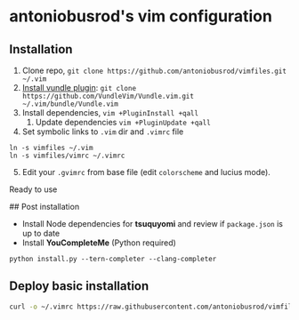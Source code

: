 antoniobusrod's vim configuration
=================================

Installation
------------
1. Clone repo, `git clone https://github.com/antoniobusrod/vimfiles.git ~/.vim`
2. [Install vundle plugin](https://github.com/VundleVim/Vundle.vim#quick-start): `git clone https://github.com/VundleVim/Vundle.vim.git ~/.vim/bundle/Vundle.vim`
3. Install dependencies, `vim +PluginInstall +qall`
   1. Update dependencies `vim +PluginUpdate +qall`
4. Set symbolic links to `.vim` dir and `.vimrc` file
  ```
  ln -s vimfiles ~/.vim
  ln -s vimfiles/vimrc ~/.vimrc
  ```
5. Edit your `.gvimrc` from base file (edit `colorscheme` and lucius mode).

Ready to use

## Post installation

- Install Node dependencies for **tsuquyomi** and review if `package.json` is up to date
- Install **YouCompleteMe** (Python required)

```
python install.py --tern-completer --clang-completer
```

## Deploy basic installation

```sh
curl -o ~/.vimrc https://raw.githubusercontent.com/antoniobusrod/vimfiles/master/vimrc-basic
```

